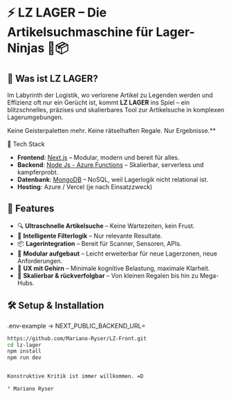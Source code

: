 # ⚡️ LZ LAGER – Die Artikelsuchmaschine für Lager-Ninjas 🧠📦

## 🚀 Was ist LZ LAGER?

Im Labyrinth der Logistik, wo verlorene Artikel zu Legenden werden und Effizienz oft nur ein Gerücht ist, kommt **LZ LAGER** ins Spiel – ein blitzschnelles, präzises und skalierbares Tool zur Artikelsuche in komplexen Lagerumgebungen.

Keine Geisterpaletten mehr. Keine rätselhaften Regale. Nur Ergebnisse.**

 🧰 Tech Stack

- **Frontend**: [Next.js](https://nextjs.org/) – Modular, modern und bereit für alles.
- **Backend**: [Node Js - Azure Functions](https://azure.microsoft.com/en-us/services/functions/) – Skalierbar, serverless und kampferprobt.
- **Datenbank**: [MongoDB](https://www.mongodb.com/) – NoSQL, weil Lagerlogik nicht relational ist.
- **Hosting**: Azure / Vercel (je nach Einsatzzweck)

## 🎯 Features

- 🔍 **Ultraschnelle Artikelsuche** – Keine Wartezeiten, kein Frust.
- 🤖 **Intelligente Filterlogik** – Nur relevante Resultate.
- 📦 **Lagerintegration** – Bereit für Scanner, Sensoren, APIs.
- 🧱 **Modular aufgebaut** – Leicht erweiterbar für neue Lagerzonen, neue Anforderungen.
- 🧠 **UX mit Gehirn** – Minimale kognitive Belastung, maximale Klarheit.
- 🧩 **Skalierbar & rückverfolgbar** – Von kleinen Regalen bis hin zu Mega-Hubs.

## 🛠️ Setup & Installation

.env-example -> NEXT_PUBLIC_BACKEND_URL=

```bash
https://github.com/Mariano-Ryser/LZ-Front.git
cd lz-lager
npm install
npm run dev


Konstruktive Kritik ist immer willkommen. =D

° Mariano Ryser